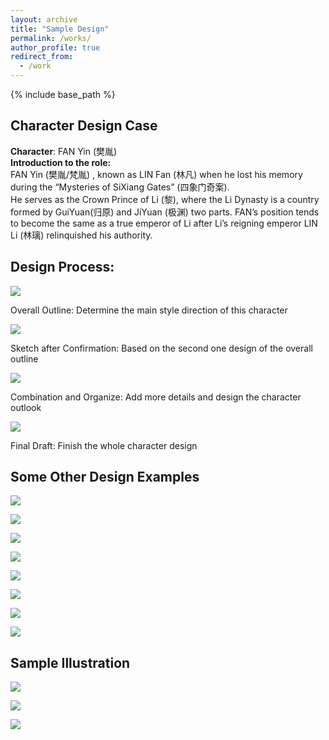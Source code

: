 ```yaml
---
layout: archive
title: "Sample Design"
permalink: /works/
author_profile: true
redirect_from:
  - /work
---
```


{% include base_path %}




## Character Design Case
**Character**: FAN Yin (樊胤)<br/>
**Introduction to the role:**<br/>
FAN Yin (樊胤/梵胤) , known as LIN Fan (林凡) when he lost his memory during the “Mysteries of SiXiang Gates” (四象门奇案).<br/>
He serves as the Crown Prince of Li (黎), where the Li Dynasty is a country formed by GuiYuan(归原) and JiYuan (极渊) two parts. FAN’s position tends to become the same as a true emperor of Li after Li’s reigning emperor LIN Li (林璃) relinquished his authority. <br /><h2 > Design Process: </h2>
![](/images/works/111.png)

Overall Outline: Determine the main style direction of this character


![](/images/works/112.png)

Sketch after Confirmation: Based on the second one design of the overall outline

![](/images/works/113.png)

Combination and Organize: Add more details and design the character outlook

![](/images/works/114.png)

Final Draft: Finish the whole character design

##  Some Other Design Examples

![](/images/works/21.jpg)

![](/images/works/22.jpg)

![](/images/works/23.jpg)

![](/images/works/24.jpg)

![](/images/works/25.jpg)

![](/images/works/26.jpg)

![](/images/works/27.jpg)

![](/images/works/28.jpg)

##  Sample Illustration

![](/images/works/11.png)

![](/images/works/12.png)

![](/images/works/13.png)